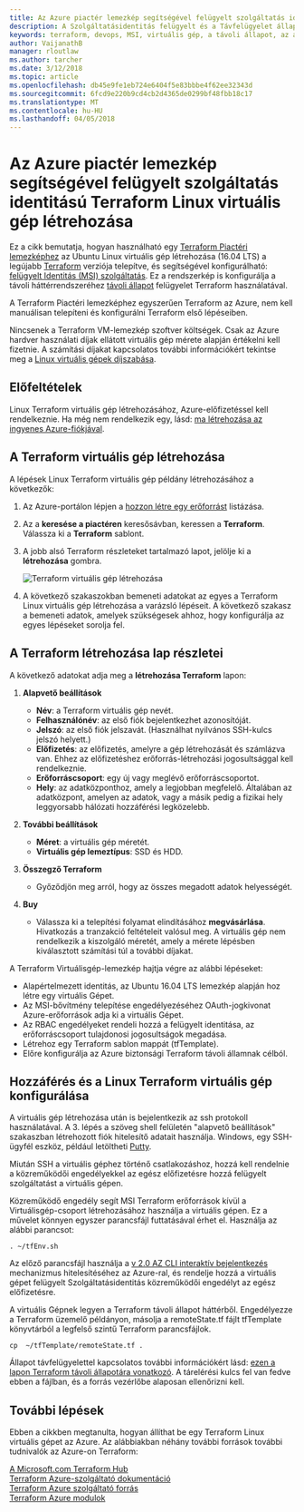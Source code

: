 ```yaml
---
title: Az Azure piactér lemezkép segítségével felügyelt szolgáltatás identitású Terraform Linux virtuális gép létrehozása
description: A Szolgáltatásidentitás felügyelt és a Távfelügyelet állapota, egyszerűen telepítse az Azure erőforrások Terraform Linux virtuális gép létrehozásához használja a Piactéri lemezképhez.
keywords: terraform, devops, MSI, virtuális gép, a távoli állapot, az azure
author: VaijanathB
manager: rloutlaw
ms.author: tarcher
ms.date: 3/12/2018
ms.topic: article
ms.openlocfilehash: db45e9fe1eb724e6404f5e83bbbe4f62ee32343d
ms.sourcegitcommit: 6fcd9e220b9cd4cb2d4365de0299bf48fbb18c17
ms.translationtype: MT
ms.contentlocale: hu-HU
ms.lasthandoff: 04/05/2018
---
```

# <a name="use-an-azure-marketplace-image-to-create-a-terraform-linux-virtual-machine-with-managed-service-identity"></a>Az Azure piactér lemezkép segítségével felügyelt szolgáltatás identitású Terraform Linux virtuális gép létrehozása

Ez a cikk bemutatja, hogyan használható egy [Terraform Piactéri lemezképhez](https://azuremarketplace.microsoft.com/marketplace/apps/azure-oss.terraform?tab=Overview) az Ubuntu Linux virtuális gép létrehozása (16.04 LTS) a legújabb [Terraform](https://www.terraform.io/intro/index.html) verziója telepítve, és segítségével konfigurálható: [felügyelt Identitás (MSI) szolgáltatás](https://docs.microsoft.com/azure/active-directory/managed-service-identity/overview). Ez a rendszerkép is konfigurálja a távoli háttérrendszeréhez [távoli állapot](https://www.terraform.io/docs/state/remote.html) felügyelet Terraform használatával. 

A Terraform Piactéri lemezképhez egyszerűen Terraform az Azure, nem kell manuálisan telepíteni és konfigurálni Terraform első lépéseiben. 

Nincsenek a Terraform VM-lemezkép szoftver költségek. Csak az Azure hardver használati díjak ellátott virtuális gép mérete alapján értékelni kell fizetnie. A számítási díjakat kapcsolatos további információkért tekintse meg a [Linux virtuális gépek díjszabása](https://azure.microsoft.com/pricing/details/virtual-machines/linux/).

## <a name="prerequisites"></a>Előfeltételek
Linux Terraform virtuális gép létrehozásához, Azure-előfizetéssel kell rendelkeznie. Ha még nem rendelkezik egy, lásd: [ma létrehozása az ingyenes Azure-fiókjával](https://azure.microsoft.com/free/).  

## <a name="create-your-terraform-virtual-machine"></a>A Terraform virtuális gép létrehozása 

A lépések Linux Terraform virtuális gép példány létrehozásához a következők: 

1. Az Azure-portálon lépjen a [hozzon létre egy erőforrást](https://ms.portal.azure.com/#create/hub) listázása.

2. Az a **keresése a piactéren** keresősávban, keressen a **Terraform**. Válassza ki a **Terraform** sablont. 

3. A jobb alsó Terraform részleteket tartalmazó lapot, jelölje ki a **létrehozása** gombra.

    ![Terraform virtuális gép létrehozása](media\terraformmsi.png)

4. A következő szakaszokban bemeneti adatokat az egyes a Terraform Linux virtuális gép létrehozása a varázsló lépéseit. A következő szakasz a bemeneti adatok, amelyek szükségesek ahhoz, hogy konfigurálja az egyes lépéseket sorolja fel.

## <a name="details-on-the-create-terraform-tab"></a>A Terraform létrehozása lap részletei

A következő adatokat adja meg a **létrehozása Terraform** lapon:

1. **Alapvető beállítások**
    
   * **Név**: a Terraform virtuális gép nevét.
   * **Felhasználónév**: az első fiók bejelentkezhet azonosítóját.
   * **Jelszó**: az első fiók jelszavát. (Használhat nyilvános SSH-kulcs jelszó helyett.)
   * **Előfizetés**: az előfizetés, amelyre a gép létrehozását és számlázva van. Ehhez az előfizetéshez erőforrás-létrehozási jogosultsággal kell rendelkeznie.
   * **Erőforráscsoport**: egy új vagy meglévő erőforráscsoportot.
   * **Hely**: az adatközponthoz, amely a legjobban megfelelő. Általában az adatközpont, amelyen az adatok, vagy a másik pedig a fizikai hely leggyorsabb hálózati hozzáférési legközelebb.

2. **További beállítások**

   * **Méret**: a virtuális gép méretét. 
   * **Virtuális gép lemeztípus**: SSD és HDD.

3. **Összegző Terraform**

   * Győződjön meg arról, hogy az összes megadott adatok helyességét. 

4. **Buy**

   * Válassza ki a telepítési folyamat elindításához **megvásárlása**. Hivatkozás a tranzakció feltételeit valósul meg. A virtuális gép nem rendelkezik a kiszolgáló méretét, amely a mérete lépésben kiválasztott számítási túl a további díjakat.

A Terraform Virtuálisgép-lemezkép hajtja végre az alábbi lépéseket:

* Alapértelmezett identitás, az Ubuntu 16.04 LTS lemezkép alapján hoz létre egy virtuális Gépet.
* Az MSI-bővítmény telepítése engedélyezéséhez OAuth-jogkivonat Azure-erőforrások adja ki a virtuális Gépet.
* Az RBAC engedélyeket rendeli hozzá a felügyelt identitása, az erőforráscsoport tulajdonosi jogosultságok megadása.
* Létrehoz egy Terraform sablon mappát (tfTemplate).
* Előre konfigurálja az Azure biztonsági Terraform távoli államnak célból.

## <a name="access-and-configure-a-linux-terraform-virtual-machine"></a>Hozzáférés és a Linux Terraform virtuális gép konfigurálása

A virtuális gép létrehozása után is bejelentkezik az ssh protokoll használatával. A 3. lépés a szöveg shell felületén "alapvető beállítások" szakaszban létrehozott fiók hitelesítő adatait használja. Windows, egy SSH-ügyfél eszköz, például letöltheti [Putty](http://www.putty.org/).

Miután SSH a virtuális géphez történő csatlakozáshoz, hozzá kell rendelnie a közreműködői engedélyekkel az egész előfizetésre hozzá felügyelt szolgáltatást a virtuális gépen. 

Közreműködő engedély segít MSI Terraform erőforrások kívül a Virtuálisgép-csoport létrehozásához használja a virtuális gépen. Ez a művelet könnyen egyszer parancsfájl futtatásával érhet el. Használja az alábbi parancsot:

`. ~/tfEnv.sh`

Az előző parancsfájl használja a [v 2.0 AZ CLI interaktív bejelentkezés](https://docs.microsoft.com/cli/azure/authenticate-azure-cli?view=azure-cli-latest#interactive-log-in) mechanizmus hitelesítéséhez az Azure-ral, és rendelje hozzá a virtuális gépet felügyelt Szolgáltatásidentitás közreműködői engedélyt az egész előfizetésre. 

 A virtuális Gépnek legyen a Terraform távoli állapot háttérből. Engedélyezze a Terraform üzemelő példányon, másolja a remoteState.tf fájlt tfTemplate könyvtárból a legfelső szintű Terraform parancsfájlok.  

 `cp  ~/tfTemplate/remoteState.tf .`

 Állapot távfelügyelettel kapcsolatos további információkért lásd: [ezen a lapon Terraform távoli állapotára vonatkozó](https://www.terraform.io/docs/state/remote.html). A tárelérési kulcs fel van fedve ebben a fájlban, és a forrás vezérlőbe alaposan ellenőrizni kell.  

## <a name="next-steps"></a>További lépések
Ebben a cikkben megtanulta, hogyan állíthat be egy Terraform Linux virtuális gépet az Azure. Az alábbiakban néhány további források további tudnivalók az Azure-on Terraform: 

 [A Microsoft.com Terraform Hub](https://docs.microsoft.com/azure/terraform/)  
 [Terraform Azure-szolgáltató dokumentáció](http://aka.ms/terraform)  
 [Terraform Azure szolgáltató forrás](http://aka.ms/tfgit)  
 [Terraform Azure modulok](http://aka.ms/tfmodules)
 

















